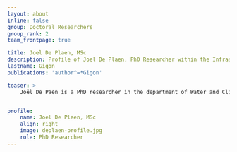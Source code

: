 ```yaml
---
layout: about
inline: false
group: Doctoral Researchers
group_rank: 2
team_frontpage: true

title: Joel De Plaen, MSc
description: Profile of Joel De Plaen, PhD Researcher within the Infrastructure Group.
lastname: Gigon
publications: 'author^=*Gigon'

teaser: >
    Joël De Paen is a PhD researcher in the department of Water and Climate Risk (WCR) of the Institute for Environmental Studies (IVM) at Vrije Universiteit Amsterdam.


profile:
    name: Joel De Plaen, MSc
    align: right
    image: deplaen-profile.jpg
    role: PhD Researcher
---
```



